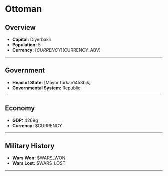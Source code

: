 # Ottoman

## Overview

- **Capital:** Diyerbakir
- **Population:** 5
- **Currency:** [$CURRENCY] ($CURRENCY_ABV)

---

## Government

- **Head of State:** [Mayor furkan1453bjk]
- **Governmental System:** Republic

---

## Economy

- **GDP:** 4269g
- **Currency:** $CURRENCY

---

## Military History

- **Wars Won:** $WARS_WON
- **Wars Lost:** $WARS_LOST

---

